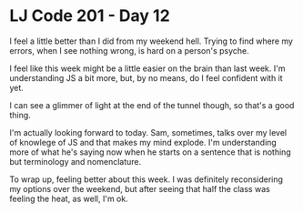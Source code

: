 # LJ Code 201 - Day 12

I feel a little better than I did from my weekend hell. Trying to find where my errors, when I see nothing wrong, is hard on a person's psyche.

I feel like this week might be a little easier on the brain than last week. I'm understanding JS a bit more, but, by no means, do I feel confident with it yet.

I can see a glimmer of light at the end of the tunnel though, so that's a good thing.

I'm actually looking forward to today. Sam, sometimes, talks over my level of knowlege of JS and that makes my mind explode. I'm understanding more of what he's saying now when he starts on a sentence that is nothing but terminology and nomenclature.

To wrap up, feeling better about this week. I was definitely reconsidering my options over the weekend, but after seeing that half the class was feeling the heat, as well, I'm ok.
